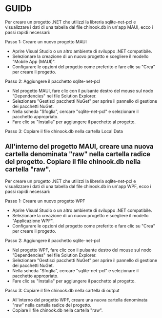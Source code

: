 # GUIDb
Per creare un progetto .NET che utilizzi la libreria sqlite-net-pcl e visualizzare i dati di una tabella dal file chinook.db in un'app MAUI, ecco i passi rapidi necessari:

Passo 1: Creare un nuovo progetto MAUI

* Aprire Visual Studio o un altro ambiente di sviluppo .NET compatibile.
* Selezionare la creazione di un nuovo progetto e scegliere il modello "Mobile App (MAUI)".
* Configurare le opzioni del progetto come preferito e fare clic su "Crea" per creare il progetto.

Passo 2: Aggiungere il pacchetto sqlite-net-pcl

* Nel progetto MAUI, fare clic con il pulsante destro del mouse sul nodo "Dependencies" nel file Solution Explorer.
* Selezionare "Gestisci pacchetti NuGet" per aprire il pannello di gestione dei pacchetti NuGet.
* Nella scheda "Sfoglia", cercare "sqlite-net-pcl" e selezionare il pacchetto appropriato.
* Fare clic su "Installa" per aggiungere il pacchetto al progetto.

Passo 3: Copiare il file chinook.db nella cartella Local Data

All'interno del progetto MAUI, creare una nuova cartella denominata "raw" nella cartella radice del progetto.
Copiare il file chinook.db nella cartella "raw".
-----------------------------------------------------------------------------------------------
Per creare un progetto .NET che utilizzi la libreria sqlite-net-pcl e visualizzare i dati di una tabella dal file chinook.db in un'app WPF, ecco i passi rapidi necessari:

Passo 1: Creare un nuovo progetto WPF

* Aprire Visual Studio o un altro ambiente di sviluppo .NET compatibile.
* Selezionare la creazione di un nuovo progetto e scegliere il modello "Applicazione WPF".
* Configurare le opzioni del progetto come preferito e fare clic su "Crea" per creare il progetto.

Passo 2: Aggiungere il pacchetto sqlite-net-pcl

* Nel progetto WPF, fare clic con il pulsante destro del mouse sul nodo "Dependencies" nel file Solution Explorer.
* Selezionare "Gestisci pacchetti NuGet" per aprire il pannello di gestione dei pacchetti NuGet.
* Nella scheda "Sfoglia", cercare "sqlite-net-pcl" e selezionare il pacchetto appropriato.
* Fare clic su "Installa" per aggiungere il pacchetto al progetto.

Passo 3: Copiare il file chinook.db nella cartella di output

* All'interno del progetto WPF, creare una nuova cartella denominata "raw" nella cartella radice del progetto.
* Copiare il file chinook.db nella cartella "raw".
